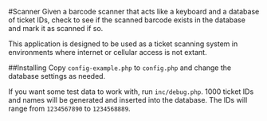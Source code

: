 #Scanner
Given a barcode scanner that acts like a keyboard and a database of ticket IDs, check to see if the scanned barcode exists in the database and mark it as scanned if so.

This application is designed to be used as a ticket scanning system in environments where internet or cellular access is not extant.

##Installing
Copy `config-example.php` to `config.php` and change the database settings as needed.

If you want some test data to work with, run `inc/debug.php`. 1000 ticket IDs and names will be generated and inserted into the database. The IDs will range from `1234567890` to `1234568889`.
